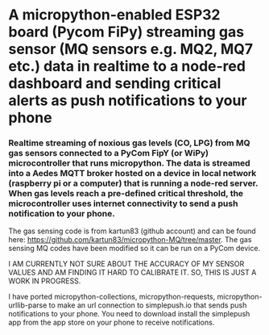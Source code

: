 # A micropython-enabled ESP32 board (Pycom FiPy) streaming gas sensor (MQ sensors e.g. MQ2, MQ7 etc.) data in realtime to a node-red dashboard and sending critical alerts as push notifications to your phone

### Realtime streaming of noxious gas levels (CO, LPG) from MQ gas sensors connected to a PyCom FipY (or WiPy) microcontroller that runs micropython. The data is streamed into a Aedes MQTT broker hosted on a device in local network (raspberry pi or a computer) that is running a node-red server. When gas levels reach a pre-defined critical threshold, the microcontroller uses internet connectivity to send a push notification to your phone.

The gas sensing code is from kartun83 (github account) and can be found here: https://github.com/kartun83/micropython-MQ/tree/master. The gas sensing MQ codes have been modified so it can be run on a PyCom device. 

I AM CURRENTLY NOT SURE ABOUT THE ACCURACY OF MY SENSOR VALUES AND AM FINDING IT HARD TO CALIBRATE IT. SO, THIS IS JUST A WORK IN PROGRESS.



I have ported micropython-collections, micropython-requests, micropython-urllib-parse to make an url connection to simplepush.io that sends push notifications to your phone. You need to download install the simplepush app from the app store on your phone to receive notifications.
